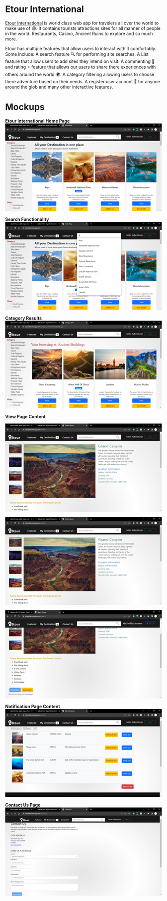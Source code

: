 # Etour International
[Etour International](https://etour.herokuapp.com/) is world class web app
for travelers all over the world to make use of :smiley:.
It contains tourists attractions sites for all
manner of people in the world. Restaurants, Casino, Ancient Ruins to explore and so much more.

Etour has multiple features that allow users 
to interact with it comfortably. Some include:
A search feature :mag: for performing site searches. 
A List feature that allow users to add sites they 
intend on visit. 
A commenting :speech_balloon: and rating :star: feature that allows our
users to share there experiences with others around 
the world :earth_africa:. 
A category filtering allowing users to choose 
there adventure based on their needs. 
A register user account :bust_in_silhouette: for anyone around the glob
and many other interactive features.


# Mockups

**Etour International Home Page**
![Etour Home Page](https://github.com/eliya35/EtourScreenShots/blob/866d9a2e9fd6e37709c560c6f0d914dc920b7174/Home%20Page%20-%20Google%20Chrome%2006_09_2022%2022_43_10.png?raw=true)

**Search Functionality**
![Search Functionality](https://github.com/eliya35/EtourScreenShots/blob/main/Home%20Page%20-%20Google%20Chrome%2006_09_2022%2022_43_26.png?raw=true)

**Category Results**
![Category Filters results](https://raw.githubusercontent.com/eliya35/EtourScreenShots/adb4eed2e24e8483dcd5896997e929f5e1fef0a9/Home%20Page%20-%20Google%20Chrome%2006_09_2022%2022_43_46.png)

**View Page Content**

![ViewPage Content](https://raw.githubusercontent.com/eliya35/EtourScreenShots/acf3c4dfcc48b4ca623a68aab01913cb59a06b12/Home%20Page%20-%20Google%20Chrome%2006_09_2022%2022_44_41.png)

![ ](https://raw.githubusercontent.com/eliya35/EtourScreenShots/acf3c4dfcc48b4ca623a68aab01913cb59a06b12/Home%20Page%20-%20Google%20Chrome%2006_09_2022%2022_44_41.png)

![ ](https://github.com/eliya35/EtourScreenShots/blob/main/etour%20international%20login%20-%20Google%20Chrome%2014_09_2022%2002_05_47.png?raw=true)

**Notification Page Content**
![ViewPage Content](https://raw.githubusercontent.com/eliya35/EtourScreenShots/b762fde0af4703954838e51916d3e91b7b5eff83/Home%20Page%20-%20Google%20Chrome%2006_09_2022%2022_46_14.png)

**Contact Us Page**
![ViewPage Content](https://raw.githubusercontent.com/eliya35/EtourScreenShots/866d9a2e9fd6e37709c560c6f0d914dc920b7174/Home%20Page%20-%20Google%20Chrome%2006_09_2022%2022_46_50.png)
